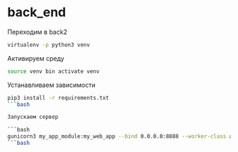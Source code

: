 back_end
==========

Переходим в back2
```bash
virtualenv -p python3 venv
```
Активируем среду

```bash
source venv bin activate venv
```
Устанавливаем зависимости

```bash
pip3 install -r requirements.txt
```bash

Запускаем сервер

```bash
gunicorn3 my_app_module:my_web_app --bind 0.0.0.0:8888 --worker-class aiohttp.GunicornWebWorker
```bash
